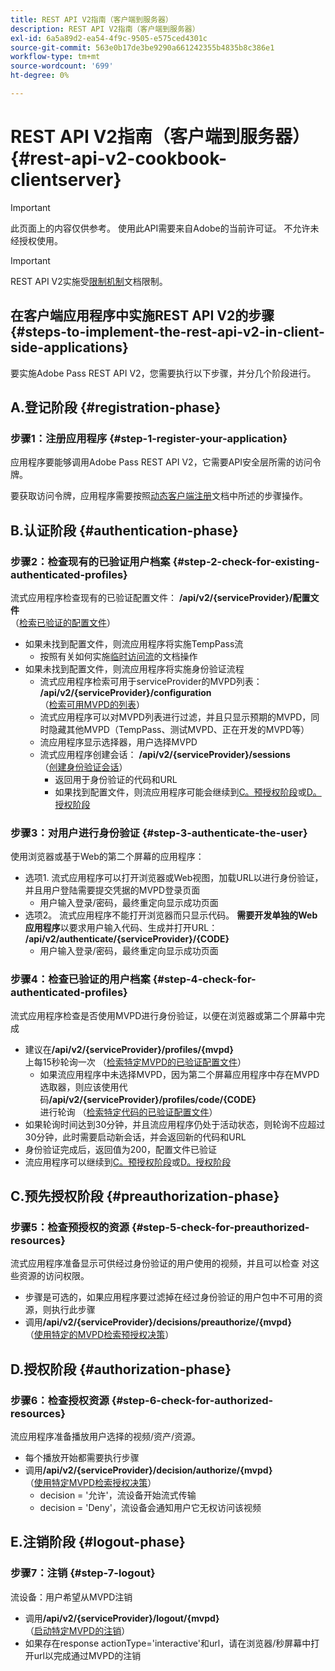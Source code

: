 ```yaml
---
title: REST API V2指南（客户端到服务器）
description: REST API V2指南（客户端到服务器）
exl-id: 6a5a89d2-ea54-4f9c-9505-e575ced4301c
source-git-commit: 563e0b17de3be9290a661242355b4835b8c386e1
workflow-type: tm+mt
source-wordcount: '699'
ht-degree: 0%

---
```


# REST API V2指南（客户端到服务器） {#rest-api-v2-cookbook-clientserver}

>[!IMPORTANT]
>
> 此页面上的内容仅供参考。 使用此API需要来自Adobe的当前许可证。 不允许未经授权使用。

>[!IMPORTANT]
>
> REST API V2实施受[限制机制](/help/authentication/throttling-mechanism.md)文档限制。

## 在客户端应用程序中实施REST API V2的步骤 {#steps-to-implement-the-rest-api-v2-in-client-side-applications}

要实施Adobe Pass REST API V2，您需要执行以下步骤，并分几个阶段进行。

## A.登记阶段 {#registration-phase}

### 步骤1：注册应用程序 {#step-1-register-your-application}

应用程序要能够调用Adobe Pass REST API V2，它需要API安全层所需的访问令牌。

要获取访问令牌，应用程序需要按照[动态客户端注册](../../dcr-api/apis/dynamic-client-registration-apis-retrieve-access-token.md)文档中所述的步骤操作。

## B.认证阶段 {#authentication-phase}

### 步骤2：检查现有的已验证用户档案 {#step-2-check-for-existing-authenticated-profiles}

流式应用程序检查现有的已验证配置文件： <b>/api/v2/{serviceProvider}/配置文件</b><br>
（[检索已验证的配置文件](../apis/profiles-apis/rest-api-v2-profiles-apis-retrieve-profiles.md)）

* 如果未找到配置文件，则流应用程序将实施TempPass流
   * 按照有关如何实施[临时访问流](../flows/temporary-access-flows/rest-api-v2-access-temporary-flows.md)的文档操作
* 如果未找到配置文件，则流应用程序将实施身份验证流程
   * 流式应用程序检索可用于serviceProvider的MVPD列表： <b>/api/v2/{serviceProvider}/configuration</b><br>
（[检索可用MVPD的列表](../apis/configuration-apis/rest-api-v2-configuration-apis-retrieve-configuration-for-specific-service-provider.md)）
   * 流式应用程序可以对MVPD列表进行过滤，并且只显示预期的MVPD，同时隐藏其他MVPD（TempPass、测试MVPD、正在开发的MVPD等）
   * 流应用程序显示选择器，用户选择MVPD
   * 流式应用程序创建会话： <b>/api/v2/{serviceProvider}/sessions</b><br>
（[创建身份验证会话](../apis/sessions-apis/rest-api-v2-sessions-apis-create-authentication-session.md)）<br>
      * 返回用于身份验证的代码和URL
      * 如果找到配置文件，则流应用程序可能会继续到<a href="#preauthorization-phase">C。预授权阶段</a>或<a href="#authorization-phase">D。授权阶段</a>

### 步骤3：对用户进行身份验证 {#step-3-authenticate-the-user}

使用浏览器或基于Web的第二个屏幕的应用程序：

* 选项1. 流式应用程序可以打开浏览器或Web视图，加载URL以进行身份验证，并且用户登陆需要提交凭据的MVPD登录页面
   * 用户输入登录/密码，最终重定向显示成功页面
* 选项2。 流式应用程序不能打开浏览器而只显示代码。 <b>需要开发单独的Web应用程序</b>以要求用户输入代码、生成并打开URL： <b>/api/v2/authenticate/{serviceProvider}/{CODE}</b>
   * 用户输入登录/密码，最终重定向显示成功页面

### 步骤4：检查已验证的用户档案 {#step-4-check-for-authenticated-profiles}

流式应用程序检查是否使用MVPD进行身份验证，以便在浏览器或第二个屏幕中完成

* 建议在<b>/api/v2/{serviceProvider}/profiles/{mvpd}</b><br>上每15秒轮询一次
（[检索特定MVPD的已验证配置文件](../apis/profiles-apis/rest-api-v2-profiles-apis-retrieve-profile-for-specific-mvpd.md)）
   * 如果流应用程序中未选择MVPD，因为第二个屏幕应用程序中存在MVPD选取器，则应该使用代码<b>/api/v2/{serviceProvider}/profiles/code/{CODE}</b><br>进行轮询
（[检索特定代码的已验证配置文件](../apis/profiles-apis/rest-api-v2-profiles-apis-retrieve-profile-for-specific-code.md)）
* 如果轮询时间达到30分钟，并且流应用程序仍处于活动状态，则轮询不应超过30分钟，此时需要启动新会话，并会返回新的代码和URL
* 身份验证完成后，返回值为200，配置文件已验证
* 流应用程序可以继续到<a href="#preauthorization-phase">C。预授权阶段</a>或<a href="#authorization-phase">D。授权阶段</a>

## C.预先授权阶段 {#preauthorization-phase}

### 步骤5：检查预授权的资源 {#step-5-check-for-preauthorized-resources}

流式应用程序准备显示可供经过身份验证的用户使用的视频，并且可以检查
对这些资源的访问权限。

* 步骤是可选的，如果应用程序要过滤掉在经过身份验证的用户包中不可用的资源，则执行此步骤
* 调用<b>/api/v2/{serviceProvider}/decisions/preauthorize/{mvpd}</b><br>
（[使用特定的MVPD检索预授权决策](../apis/decisions-apis/rest-api-v2-decisions-apis-retrieve-preauthorization-decisions-using-specific-mvpd.md)）

## D.授权阶段 {#authorization-phase}

### 步骤6：检查授权资源 {#step-6-check-for-authorized-resources}

流应用程序准备播放用户选择的视频/资产/资源。

* 每个播放开始都需要执行步骤
* 调用<b>/api/v2/{serviceProvider}/decision/authorize/{mvpd}</b><br>
（[使用特定MVPD检索授权决策](../apis/decisions-apis/rest-api-v2-decisions-apis-retrieve-authorization-decisions-using-specific-mvpd.md)）
   * decision = &#39;允许&#39;，流设备开始流式传输
   * decision = &#39;Deny&#39;，流设备会通知用户它无权访问该视频

## E.注销阶段 {#logout-phase}

### 步骤7：注销 {#step-7-logout}

流设备：用户希望从MVPD注销

* 调用<b>/api/v2/{serviceProvider}/logout/{mvpd}</b><br>
（[启动特定MVPD的注销](../apis/logout-apis/rest-api-v2-logout-apis-initiate-logout-for-specific-mvpd.md)）
* 如果存在response actionType=&#39;interactive&#39;和url，请在浏览器/秒屏幕中打开url以完成通过MVPD的注销

